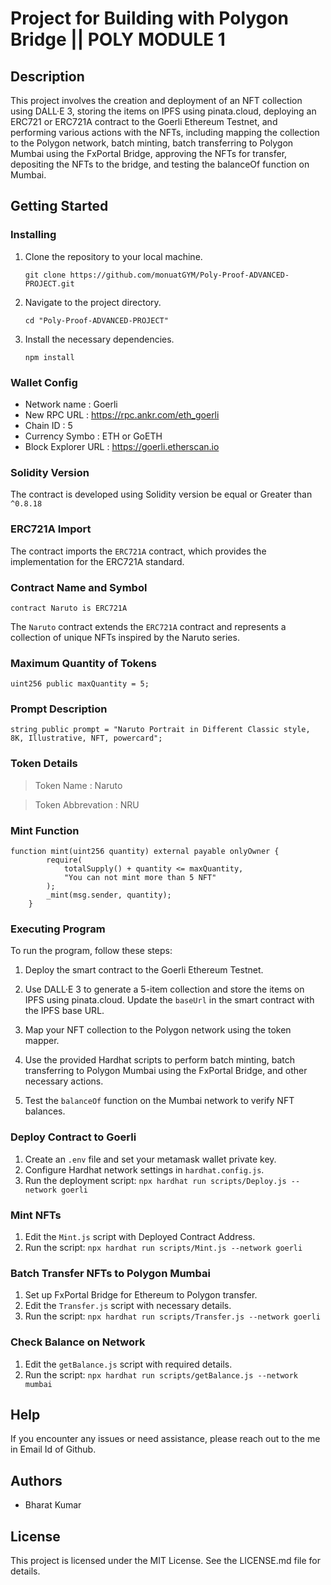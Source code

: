 # Project for Building with Polygon Bridge || POLY MODULE 1

## Description

This project involves the creation and deployment of an NFT collection using DALL·E 3, storing the items on IPFS using pinata.cloud, deploying an ERC721 or ERC721A contract to the Goerli Ethereum Testnet, and performing various actions with the NFTs, including mapping the collection to the Polygon network, batch minting, batch transferring to Polygon Mumbai using the FxPortal Bridge, approving the NFTs for transfer, depositing the NFTs to the bridge, and testing the balanceOf function on Mumbai.

## Getting Started

### Installing

1. Clone the repository to your local machine.

   ```shell
   git clone https://github.com/monuatGYM/Poly-Proof-ADVANCED-PROJECT.git
   ```

2. Navigate to the project directory.

   ```shell
   cd "Poly-Proof-ADVANCED-PROJECT"
   ```

3. Install the necessary dependencies.

   ```shell
   npm install
   ```
### Wallet Config
- Network name : Goerli
- New RPC URL : https://rpc.ankr.com/eth_goerli
- Chain ID : 5
- Currency Symbo : ETH or GoETH
- Block Explorer URL : https://goerli.etherscan.io
   
### Solidity Version

The contract is developed using Solidity version be equal or Greater than `^0.8.18`

### ERC721A Import

The contract imports the `ERC721A` contract, which provides the implementation for the ERC721A standard.

### Contract Name and Symbol

```solidity
contract Naruto is ERC721A
```

The `Naruto` contract extends the `ERC721A` contract and represents a collection of unique NFTs inspired by the Naruto series.

### Maximum Quantity of Tokens

```solidity
uint256 public maxQuantity = 5;
```
### Prompt Description

```solidity
string public prompt = "Naruto Portrait in Different Classic style, 8K, Illustrative, NFT, powercard";
```
### Token Details
 > Token Name : Naruto

 > Token Abbrevation : NRU

 ### Mint Function

```solidity
function mint(uint256 quantity) external payable onlyOwner {
        require(
            totalSupply() + quantity <= maxQuantity,
            "You can not mint more than 5 NFT"
        );
        _mint(msg.sender, quantity);
    }
```
### Executing Program

To run the program, follow these steps:

1. Deploy the smart contract to the Goerli Ethereum Testnet.

2. Use DALL·E 3 to generate a 5-item collection and store the items on IPFS using pinata.cloud. Update the `baseUrl` in the smart contract with the IPFS base URL.

3. Map your NFT collection to the Polygon network using the token mapper.

4. Use the provided Hardhat scripts to perform batch minting, batch transferring to Polygon Mumbai using the FxPortal Bridge, and other necessary actions.

5. Test the `balanceOf` function on the Mumbai network to verify NFT balances.


### Deploy Contract to Goerli 

1. Create an `.env` file and set your metamask wallet private key.
2. Configure Hardhat network settings in `hardhat.config.js`.
3. Run the deployment script: `npx hardhat run scripts/Deploy.js --network goerli`

### Mint NFTs

1. Edit the `Mint.js` script with Deployed Contract Address.
2. Run the script: `npx hardhat run scripts/Mint.js --network goerli`

### Batch Transfer NFTs to Polygon Mumbai

1. Set up FxPortal Bridge for Ethereum to Polygon transfer.
2. Edit the `Transfer.js` script with necessary details.
3. Run the script: `npx hardhat run scripts/Transfer.js --network goerli`

### Check Balance on Network
1. Edit the `getBalance.js` script with required details.
2. Run the script: `npx hardhat run scripts/getBalance.js --network mumbai`


## Help

If you encounter any issues or need assistance, please reach out to the me in Email Id of Github.

## Authors

- Bharat Kumar

## License

This project is licensed under the MIT License. See the LICENSE.md file for details.
